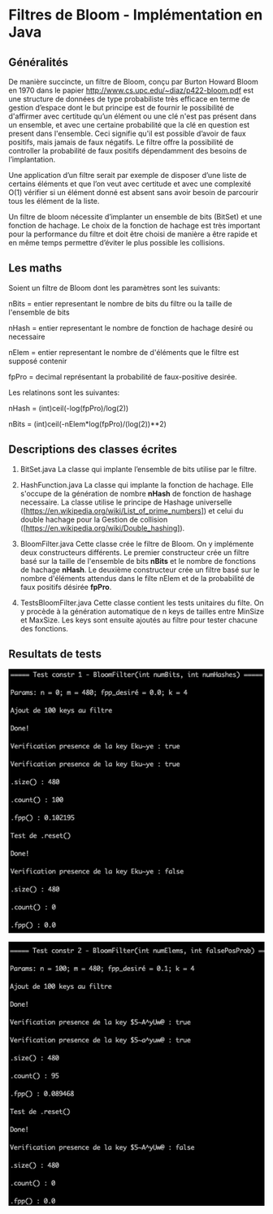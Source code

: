 # Filtres de Bloom - Implémentation en Java

## Généralités

De manière succincte, un filtre de Bloom, conçu par Burton Howard Bloom en 1970 dans le papier http://www.cs.upc.edu/~diaz/p422-bloom.pdf est une structure de données de type probabiliste très efficace en terme de gestion d’espace dont le but principe est de fournir le possibilité de d'affirmer avec certitude qu’un élément ou une clé n'est pas présent dans un ensemble, et avec une certaine probabilité que la clé en question est present dans l'ensemble. Ceci signifie qu'il est possible d’avoir de faux positifs, mais jamais de faux négatifs. Le filtre offre la possibilité de controller la probabilité de faux positifs dépendamment des besoins de l’implantation.

Une application d’un filtre serait par exemple de disposer d’une liste de certains éléments et que l’on veut avec certitude et avec une complexité O(1) vérifier si un élément donné est absent sans avoir besoin de parcourir tous les élément de la liste.

Un filtre de bloom nécessite d’implanter un ensemble de bits (BitSet) et une fonction de hachage. Le choix de la fonction de hachage est très important pour la performance du filtre et doit être choisi de manière a être rapide et en même temps permettre d’éviter le plus possible les collisions.


## Les maths

Soient un filtre de Bloom dont les paramètres sont les suivants:

nBits = entier representant le nombre de bits du filtre ou la taille de l'ensemble de bits

nHash = entier representant le nombre de fonction de hachage desiré ou necessaire

nElem = entier representant le nombre de d'éléments que le filtre est supposé contenir

fpPro = decimal représentant la probabilité de faux-positive desirée.

Les relatinons sont les suivantes:

nHash = (int)ceil(-log(fpPro)/log(2))

nBits = (int)ceil(-nElem*log(fpPro)/(log(2))**2)


## Descriptions des classes écrites

1. BitSet.java
La classe qui implante l’ensemble de bits utilise par le filtre.

2. HashFunction.java
La classe qui implante la fonction de hachage. Elle s'occupe de la génération de nombre **nHash** de fonction de hashage necessaire.
La classe utilise le principe de Hashage universelle ([https://en.wikipedia.org/wiki/List_of_prime_numbers]) et celui du double hachage pour la Gestion de collision ([https://en.wikipedia.org/wiki/Double_hashing]).

3. BloomFilter.java
Cette classe crée le filtre de Bloom. On y implémente deux constructeurs différents.
Le premier constructeur crée un filtre basé sur la taille de l'ensemble de bits **nBits** et le nombre de fonctions de hachage **nHash**.
Le deuxième constructeur crée un filtre basé sur le nombre d'éléments attendus dans le filte nElem et de la probabilité de faux positifs désirée **fpPro**.


4. TestsBloomFilter.java
Cette classe contient les tests unitaires du filte.
On y procède à la génération automatique de n keys de tailles entre MinSize et MaxSize.
Les keys sont ensuite ajoutés au filtre pour tester chacune des fonctions.


## Resultats de tests

![Test du constructeur1 avec nBits=m=480 et nHash=k=4](01.png "Titre, facultatif")

![Test du constructeur2 avec nElem=n=100 et fpPro=p=10%](02.png "Titre, facultatif")